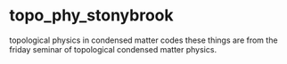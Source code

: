 # topo_phy_stonybrook
topological physics in condensed matter codes
these things are from the friday seminar of topological condensed matter physics.
